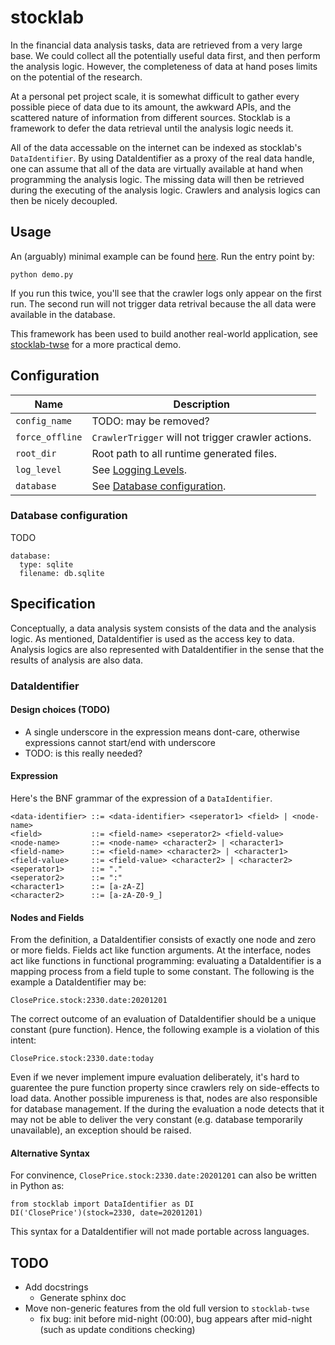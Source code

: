 # stocklab
In the financial data analysis tasks,
data are retrieved from a very large base.
We could collect all the potentially useful data first, and then perform the analysis logic.
However, the completeness of data at hand poses limits on the potential of the research.

At a personal pet project scale,
it is somewhat difficult to gather every possible piece of data
due to its amount, the awkward APIs, and the scattered nature of information from different sources.
Stocklab is a framework to defer the data retrieval until the analysis logic needs it.

All of the data accessable on the internet can be indexed as stocklab's `DataIdentifier`.
By using DataIdentifier as a proxy of the real data handle,
one can assume that all of the data are virtually available at hand when programming the analysis logic.
The missing data will then be retrieved during the executing of the analysis logic.
Crawlers and analysis logics can then be nicely decoupled.

## Usage
An (arguably) minimal example can be found [here](demo).
Run the entry point by:
```
python demo.py
```
If you run this twice, you'll see that the crawler logs only appear on the first run.
The second run will not trigger data retrival because the all data were available in the database.

This framework has been used to build another real-world application,
see [stocklab-twse](https://github.com/hchsiao/stocklab-twse) for a more practical demo.

## Configuration
| Name | Description |
|------|-------------|
| `config_name` | TODO: may be removed? |
| `force_offline` | `CrawlerTrigger` will not trigger crawler actions. |
| `root_dir` | Root path to all runtime generated files. |
| `log_level` | See [Logging Levels](https://docs.python.org/3/library/logging.html#levels). |
| `database` | See [Database configuration](#database-configuration). |

### Database configuration
TODO
```
database:
  type: sqlite
  filename: db.sqlite
```

## Specification
Conceptually, a data analysis system consists of the data and the analysis logic.
As mentioned, DataIdentifier is used as the access key to data.
Analysis logics are also represented with DataIdentifier in the sense that the results of analysis are also data.

### DataIdentifier

#### Design choices (TODO)
- A single underscore in the expression means dont-care, otherwise expressions cannot start/end with underscore
- TODO: is this really needed?

#### Expression
Here's the BNF grammar of the expression of a `DataIdentifier`.
```
<data-identifier> ::= <data-identifier> <seperator1> <field> | <node-name>
<field>           ::= <field-name> <seperator2> <field-value>
<node-name>       ::= <node-name> <character2> | <character1>
<field-name>      ::= <field-name> <character2> | <character1>
<field-value>     ::= <field-value> <character2> | <character2>
<seperator1>      ::= "."
<seperator2>      ::= ":"
<character1>      ::= [a-zA-Z]
<character2>      ::= [a-zA-Z0-9_]
```

#### Nodes and Fields
From the definition, a DataIdentifier consists of exactly one node and zero or more fields.
Fields act like function arguments.
At the interface, nodes act like functions in functional programming:
evaluating a DataIdentifier is a mapping process from a field tuple to some constant.
The following is the example a DataIdentifier may be:
```
ClosePrice.stock:2330.date:20201201
```

The correct outcome of an evaluation of DataIdentifier should be a unique constant (pure function).
Hence, the following example is a violation of this intent:
```
ClosePrice.stock:2330.date:today
```

Even if we never implement impure evaluation deliberately,
it's hard to guarentee the pure function property since crawlers rely on side-effects to load data.
Another possible impureness is that, nodes are also responsible for database management.
If the during the evaluation a node detects that it may not be able to deliver the very constant (e.g. database temporarily unavailable),
an exception should be raised.

#### Alternative Syntax
For convinence, `ClosePrice.stock:2330.date:20201201` can also be written in Python as:
```
from stocklab import DataIdentifier as DI
DI('ClosePrice')(stock=2330, date=20201201)
```

This syntax for a DataIdentifier will not made portable across languages.

## TODO
- Add docstrings
  - Generate sphinx doc
- Move non-generic features from the old full version to `stocklab-twse`
  - fix bug: init before mid-night (00:00), bug appears after mid-night (such as update conditions checking)
